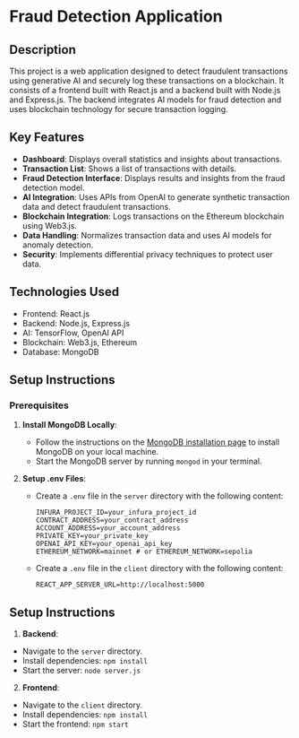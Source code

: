# Fraud Detection Application

## Description

This project is a web application designed to detect fraudulent transactions using generative AI and securely log these transactions on a blockchain. It consists of a frontend built with React.js and a backend built with Node.js and Express.js. The backend integrates AI models for fraud detection and uses blockchain technology for secure transaction logging.

## Key Features

- **Dashboard**: Displays overall statistics and insights about transactions.
- **Transaction List**: Shows a list of transactions with details.
- **Fraud Detection Interface**: Displays results and insights from the fraud detection model.
- **AI Integration**: Uses APIs from OpenAI to generate synthetic transaction data and detect fraudulent transactions.
- **Blockchain Integration**: Logs transactions on the Ethereum blockchain using Web3.js.
- **Data Handling**: Normalizes transaction data and uses AI models for anomaly detection.
- **Security**: Implements differential privacy techniques to protect user data.

## Technologies Used

- Frontend: React.js
- Backend: Node.js, Express.js
- AI: TensorFlow, OpenAI API
- Blockchain: Web3.js, Ethereum
- Database: MongoDB

## Setup Instructions

### Prerequisites

1. **Install MongoDB Locally**:

   - Follow the instructions on the [MongoDB installation page](https://docs.mongodb.com/manual/installation/) to install MongoDB on your local machine.
   - Start the MongoDB server by running `mongod` in your terminal.

2. **Setup .env Files**:

   - Create a `.env` file in the `server` directory with the following content:

     ```plaintext
     INFURA_PROJECT_ID=your_infura_project_id
     CONTRACT_ADDRESS=your_contract_address
     ACCOUNT_ADDRESS=your_account_address
     PRIVATE_KEY=your_private_key
     OPENAI_API_KEY=your_openai_api_key
     ETHEREUM_NETWORK=mainnet # or ETHEREUM_NETWORK=sepolia
     ```

   - Create a `.env` file in the `client` directory with the following content:
     ```plaintext
     REACT_APP_SERVER_URL=http://localhost:5000
     ```

## Setup Instructions

1. **Backend**:

- Navigate to the `server` directory.
- Install dependencies: `npm install`
- Start the server: `node server.js`

2. **Frontend**:

- Navigate to the `client` directory.
- Install dependencies: `npm install`
- Start the frontend: `npm start`
